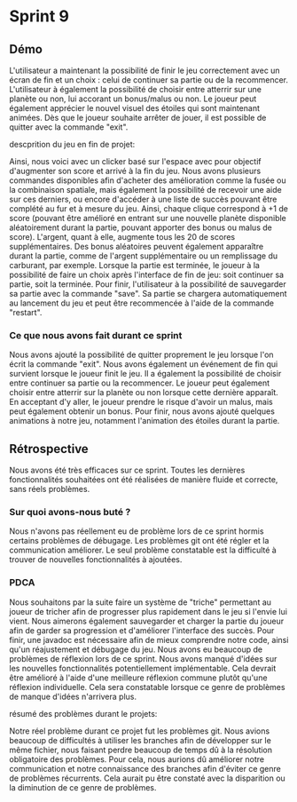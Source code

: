 # Sprint 9

## Démo
L'utilisateur a maintenant la possibilité de finir le jeu correctement avec un écran de fin et un choix : celui de continuer sa partie ou de la recommencer. L'utilisateur à également la possibilité de choisir entre atterrir sur une planète ou non, lui accorant un bonus/malus ou non. Le joueur peut également apprécier le nouvel visuel des étoiles qui sont maintenant animées. Dès que le joueur souhaite arrêter de jouer, il est possible de quitter avec la commande "exit". 



descprition du jeu en fin de projet:

Ainsi, nous voici avec un clicker basé sur l'espace avec pour objectif d'augmenter son score et arrivé à la fin du jeu. Nous avons plusieurs commandes disponibles afin d'acheter des amélioration comme la fusée ou la combinaison spatiale, mais également la possibilité de recevoir une aide sur ces derniers, ou encore d'accéder à une liste de succès pouvant être complété au fur et à mesure du jeu. Ainsi, chaque clique correspond à +1 de score (pouvant être amélioré en entrant sur une nouvelle planète disponible aléatoirement durant la partie, pouvant apporter des bonus ou malus de score). L'argent, quant à elle, augmente tous les 20 de scores supplémentaires. Des bonus aléatoires peuvent également apparaître durant la partie, comme de l'argent supplémentaire ou un remplissage du carburant, par exemple. Lorsque la partie est terminée, le joueur à la possibilité de faire un choix après l'interface de fin de jeu: soit continuer sa partie, soit la terminée. Pour finir, l'utilisateur à la possibilité de sauvegarder sa partie avec la commande "save". Sa partie se chargera automatiquement au lancement du jeu et peut être recommencée à l'aide de la commande "restart".



### Ce que nous avons fait durant ce sprint
Nous avons ajouté la possibilité de quitter proprement le jeu lorsque l'on écrit la commande "exit". Nous avons également un événement de fin qui survient lorsque le joueur finit le jeu. Il a également la possibilité de choisir entre continuer sa partie ou la recommencer. Le joueur peut également choisir entre atterrir sur la planète ou non lorsque cette dernière apparaît. En acceptant d'y aller, le joueur prendre le risque d'avoir un malus, mais peut également obtenir un bonus. Pour finir, nous avons ajouté quelques animations à notre jeu, notamment l'animation des étoiles durant la partie.


## Rétrospective
Nous avons été très efficaces sur ce sprint. Toutes les dernières fonctionnalités souhaitées ont été réalisées de manière fluide et correcte, sans réels problèmes.


### Sur quoi avons-nous buté ?
Nous n'avons pas réellement eu de problème lors de ce sprint hormis certains problèmes de débugage. Les problèmes git ont été régler et la communication améliorer. Le seul problème constatable est la difficulté à trouver de nouvelles fonctionnalités à ajoutées.


### PDCA
Nous souhaitons par la suite faire un système de "triche" permettant au joueur de tricher afin de progresser plus rapidement dans le jeu si l'envie lui vient. Nous aimerons également sauvegarder et charger la partie du joueur afin de garder sa progression et d'améliorer l'interface des succès. Pour finir, une javadoc est nécessaire afin de mieux comprendre notre code, ainsi qu'un réajustement et débugage du jeu. Nous avons eu beaucoup de problèmes de réflexion lors de ce sprint. Nous avons manqué d'idées sur les nouvelles fonctionnalités potentiellement implémentable. Cela devrait être amélioré à l'aide d'une meilleure réflexion commune plutôt qu'une réflexion individuelle. Cela sera constatable lorsque ce genre de problèmes de manque d'idées n'arrivera plus.



résumé des problèmes durant le projets:

Notre réel problème durant ce projet fut les problèmes git. Nous avions beaucoup de difficultés à utiliser les branches afin de développer sur le même fichier, nous faisant perdre beaucoup de temps dû à la résolution obligatoire des problèmes. Pour cela, nous aurions dû améliorer notre communication et notre connaissance des branches afin d'éviter ce genre de problèmes récurrents. Cela aurait pu être constaté avec la disparition ou la diminution de ce genre de problèmes.
